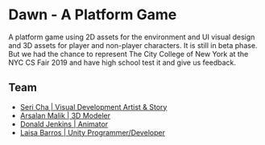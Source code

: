 # Dawn - A Platform Game

A platform game using 2D assets for the environment and UI visual design and 3D assets for player and non-player characters. It is still in beta phase. But we had the chance to represent The City College of New York at the NYC CS Fair 2019 and have high school test it and give us feedback.

## Team

* [Seri Cha | Visual Development Artist & Story](https://www.behance.net/sericha)
* [Arsalan Malik | 3D Modeler](https://www.behance.net/malarsalan)
* [Donald Jenkins | Animator](https://www.behance.net/stockjr976225)
* [Laisa Barros | Unity Programmer/Developer](https://www.linkedin.com/in/laisa-barros)
